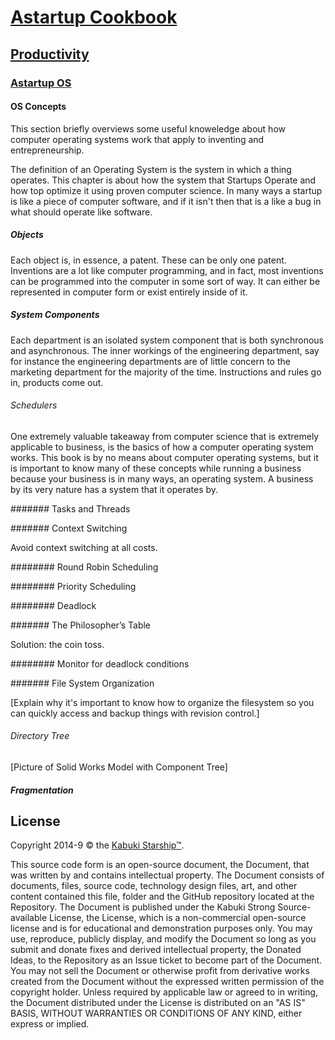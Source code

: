 # [Astartup Cookbook](../../)

## [Productivity](../)

### [Astartup OS](./)

#### OS Concepts

This section briefly overviews some useful knoweledge about how computer operating systems work that apply to inventing and entrepreneurship.

The definition of an Operating System is the system in which a thing operates. This chapter is about how the system that Startups Operate and how top optimize it using proven computer science. In many ways a startup is like a piece of computer software, and if it isn't then that is a like a bug in what should operate like software.

##### Objects

Each object is, in essence, a patent. These can be only one patent.
Inventions are a lot like computer programming, and in fact, most inventions can be programmed into the computer in some sort of way. It can either be represented in computer form or exist entirely inside of it.

##### System Components

Each department is an isolated system component that is both synchronous and asynchronous. The inner workings of the engineering department, say for instance the engineering departments are of little concern to the marketing department for the majority of the time. Instructions and rules go in, products come out.

###### Schedulers

One extremely valuable takeaway from computer science that is extremely applicable to business, is the basics of how a computer operating system works. This book is by no means about computer operating systems, but it is important to know many of these concepts while running a business because your business is in many ways, an operating system. A business by its very nature has a system that it operates by.

####### Tasks and Threads

####### Context Switching

Avoid context switching at all costs.

######## Round Robin Scheduling

######## Priority Scheduling

######## Deadlock

####### The Philosopher’s Table

Solution: the coin toss.

######## Monitor for deadlock conditions

####### File System Organization

[Explain why it's important to know how to organize the filesystem so you can quickly access and backup things with revision control.]

###### Directory Tree

[Picture of Solid Works Model with Component Tree]

##### Fragmentation

## License

Copyright 2014-9 © the [Kabuki Starship™](https://kabukistarship.com).

This source code form is an open-source document, the Document, that was written by and contains intellectual property. The Document consists of documents, files, source code, technology design files, art, and other content contained this file, folder and the GitHub repository located at the Repository. The Document is published under the Kabuki Strong Source-available License, the License, which is a non-commercial open-source license and is for educational and demonstration purposes only. You may use, reproduce, publicly display, and modify the Document so long as you submit and donate fixes and derived intellectual property, the Donated Ideas, to the Repository as an Issue ticket to become part of the Document. You may not sell the Document or otherwise profit from derivative works created from the Document without the expressed written permission of the copyright holder. Unless required by applicable law or agreed to in writing, the Document distributed under the License is distributed on an "AS IS" BASIS, WITHOUT WARRANTIES OR CONDITIONS OF ANY KIND, either express or implied.
